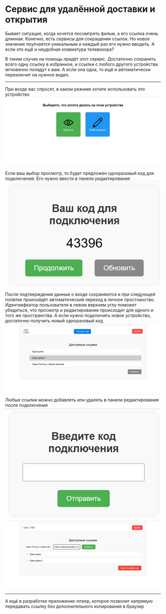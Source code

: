# Сервис для удалённой доставки и открытия 

Бывает ситуация, когда хочется посомтреть фильм, а его ссылка очень длинная.
Конечно, есть сервисы для сокращения ссылок. Но новое значение поулчается уникальным и каждый раз его нужно вводить. 
А если это ещё и неудобная клавиатура телевизора? 

В таким случае на помощь придёт этот сервис. Достаточно сохранить всего одну ссылку в избранное, 
и ссылки с любого другого устройства мгновенно попадут к вам. А если она одна, то ещё и автоматически переключит на нужное видео.



---
При входе вас спросят, в каком режиме хотите использовать это устройство
![главная страница](/images/root.png)

Если ваш выбор просмотр, то будет предложен одноразовый код для подключения. Его нужно ввести в панели редактирования
![логин на ТВ](/images/tv_code.png)

После подтверждения данные о входе сохраняются и при следующей попвтке произойдёт автоматический переход в личное простнанство.  
Идентиифкатор пользователя в левом верхнем углу поможет убедиться, что просмотр и редактирование происходит для одного и того же пространства.
А если нужно подключить новое устройство, достаточно получить новый одноразовый код
![пространство на ТВ](/images/tv_saved_links.png)

Любые ссылки можно добавлять или удалять в панели редактирования после подключения
![вход пользователя](/images/edit_login.png)
![панель редактирования](/images/kabinet.png)

---
А ещё в разработке приложение-плеер, которое позволит напрямую передавать ссылку без дополнительного копирования в браузер

